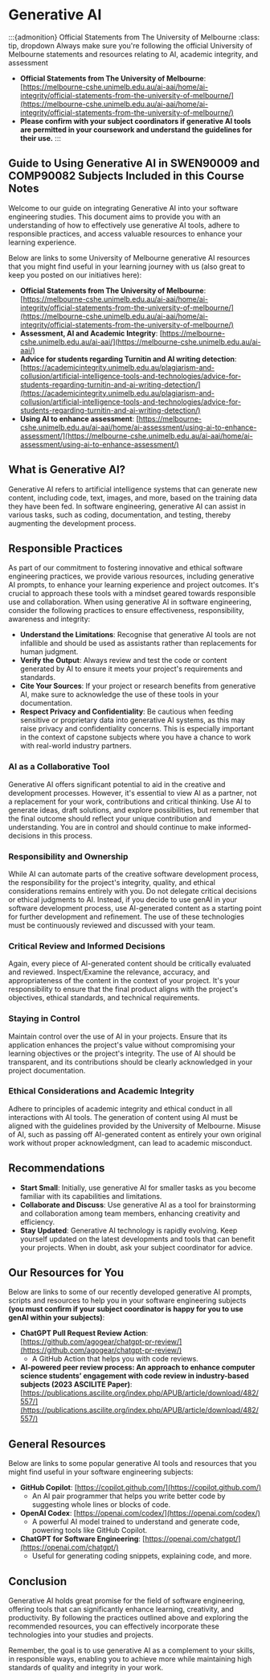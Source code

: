 # Generative AI

:::{admonition} Official Statements from The University of Melbourne
:class: tip, dropdown
Always make sure you're following the official University of Melbourne statements and resources relating to AI, academic integrity, and assessment
- **Official Statements from The University of Melbourne**: [https://melbourne-cshe.unimelb.edu.au/ai-aai/home/ai-integrity/official-statements-from-the-university-of-melbourne/](https://melbourne-cshe.unimelb.edu.au/ai-aai/home/ai-integrity/official-statements-from-the-university-of-melbourne/)
- **Please confirm with your subject coordinators if generative AI tools are permitted in your coursework and understand the guidelines for their use.**
:::


## Guide to Using Generative AI in SWEN90009 and COMP90082 Subjects Included in this Course Notes

Welcome to our guide on integrating Generative AI into your software engineering studies. This document aims to provide you with an understanding of how to effectively use generative AI tools, adhere to responsible practices, and access valuable resources to enhance your learning experience.

Below are links to some University of Melbourne generative AI resources that you might find useful in your learning journey with us (also great to keep you posted on our initiatives here):
- **Official Statements from The University of Melbourne**: [https://melbourne-cshe.unimelb.edu.au/ai-aai/home/ai-integrity/official-statements-from-the-university-of-melbourne/](https://melbourne-cshe.unimelb.edu.au/ai-aai/home/ai-integrity/official-statements-from-the-university-of-melbourne/)
- **Assessment, AI and Academic Integrity**: [https://melbourne-cshe.unimelb.edu.au/ai-aai/](https://melbourne-cshe.unimelb.edu.au/ai-aai/)
- **Advice for students regarding Turnitin and AI writing detection**: [https://academicintegrity.unimelb.edu.au/plagiarism-and-collusion/artificial-intelligence-tools-and-technologies/advice-for-students-regarding-turnitin-and-ai-writing-detection/](https://academicintegrity.unimelb.edu.au/plagiarism-and-collusion/artificial-intelligence-tools-and-technologies/advice-for-students-regarding-turnitin-and-ai-writing-detection/)
- **Using AI to enhance assessment**: [https://melbourne-cshe.unimelb.edu.au/ai-aai/home/ai-assessment/using-ai-to-enhance-assessment/](https://melbourne-cshe.unimelb.edu.au/ai-aai/home/ai-assessment/using-ai-to-enhance-assessment/)

## What is Generative AI?

Generative AI refers to artificial intelligence systems that can generate new content, including code, text, images, and more, based on the training data they have been fed. In software engineering, generative AI can assist in various tasks, such as coding, documentation, and testing, thereby augmenting the development process.

## Responsible Practices

As part of our commitment to fostering innovative and ethical software engineering practices, we provide various resources, including generative AI prompts, to enhance your learning experience and project outcomes. It's crucial to approach these tools with a mindset geared towards responsible use and collaboration. When using generative AI in software engineering, consider the following practices to ensure effectiveness, responsibility, awareness and integrity:

- **Understand the Limitations**: Recognise that generative AI tools are not infallible and should be used as assistants rather than replacements for human judgment.
- **Verify the Output**: Always review and test the code or content generated by AI to ensure it meets your project's requirements and standards.
- **Cite Your Sources**: If your project or research benefits from generative AI, make sure to acknowledge the use of these tools in your documentation.
- **Respect Privacy and Confidentiality**: Be cautious when feeding sensitive or proprietary data into generative AI systems, as this may raise privacy and confidentiality concerns. This is especially important in the context of capstone subjects where you have a chance to work with real-world industry partners.

### AI as a Collaborative Tool

Generative AI offers significant potential to aid in the creative and development processes. However, it's essential to view AI as a partner, not a replacement for your work, contributions and critical thinking. Use AI to generate ideas, draft solutions, and explore possibilities, but remember that the final outcome should reflect your unique contribution and understanding. You are in control and should continue to make informed-decisions in this process.

### Responsibility and Ownership

While AI can automate parts of the creative software development process, the responsibility for the project's integrity, quality, and ethical considerations remains entirely with you. Do not delegate critical decisions or ethical judgments to AI. Instead, if you decide to use genAI in your software development process, use AI-generated content as a starting point for further development and refinement. The use of these technologies must be continuously reviewed and discussed with your team.

### Critical Review and Informed Decisions

Again, every piece of AI-generated content should be critically evaluated and reviewed. Inspect/Examine the relevance, accuracy, and appropriateness of the content in the context of your project. It's your responsibility to ensure that the final product aligns with the project's objectives, ethical standards, and technical requirements. 

### Staying in Control

Maintain control over the use of AI in your projects. Ensure that its application enhances the project's value without compromising your learning objectives or the project's integrity. The use of AI should be transparent, and its contributions should be clearly acknowledged in your project documentation.

### Ethical Considerations and Academic Integrity

Adhere to principles of academic integrity and ethical conduct in all interactions with AI tools. The generation of content using AI must be aligned with the guidelines provided by the University of Melbourne. Misuse of AI, such as passing off AI-generated content as entirely your own original work without proper acknowledgment, can lead to academic misconduct.


## Recommendations

- **Start Small**: Initially, use generative AI for smaller tasks as you become familiar with its capabilities and limitations.
- **Collaborate and Discuss**: Use generative AI as a tool for brainstorming and collaboration among team members, enhancing creativity and efficiency.
- **Stay Updated**: Generative AI technology is rapidly evolving. Keep yourself updated on the latest developments and tools that can benefit your projects. When in doubt, ask your subject coordinator for advice.

## Our Resources for You 

Below are links to some of our recently developed generative AI prompts, scripts and resources to help you in your software engineering subjects **(you must confirm if your subject coordinator is happy for you to use genAI within your subjects)**:

- **ChatGPT Pull Request Review Action**: [https://github.com/agogear/chatgpt-pr-review/](https://github.com/agogear/chatgpt-pr-review/)
  - A GitHub Action that helps you with code reviews.
- **AI-powered peer review process: An approach to enhance computer science students’ engagement with code review in industry-based subjects (2023 ASCILITE Paper)**: [https://publications.ascilite.org/index.php/APUB/article/download/482/557/](https://publications.ascilite.org/index.php/APUB/article/download/482/557/)


## General Resources

Below are links to some popular generative AI tools and resources that you might find useful in your software engineering subjects:

- **GitHub Copilot**: [https://copilot.github.com/](https://copilot.github.com/)
  - An AI pair programmer that helps you write better code by suggesting whole lines or blocks of code.
- **OpenAI Codex**: [https://openai.com/codex/](https://openai.com/codex/)
  - A powerful AI model trained to understand and generate code, powering tools like GitHub Copilot.
- **ChatGPT for Software Engineering**: [https://openai.com/chatgpt/](https://openai.com/chatgpt/)
  - Useful for generating coding snippets, explaining code, and more.

## Conclusion

Generative AI holds great promise for the field of software engineering, offering tools that can significantly enhance learning, creativity, and productivity. By following the practices outlined above and exploring the recommended resources, you can effectively incorporate these technologies into your studies and projects.

Remember, the goal is to use generative AI as a complement to your skills, in responsible ways, enabling you to achieve more while maintaining high standards of quality and integrity in your work.
